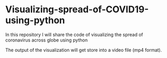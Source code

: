 # Visualizing-spread-of-COVID19-using-python
In this repository I will share the code of visualizing the spread of coronavirus across globe using python

The output of the visualization will get store into a video file (mp4 format). 
